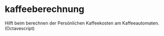 kaffeeberechnung
================
Hilft beim berechnen der Persönlichen Kaffeekosten am Kaffeeautomaten.
(Octavescript)


